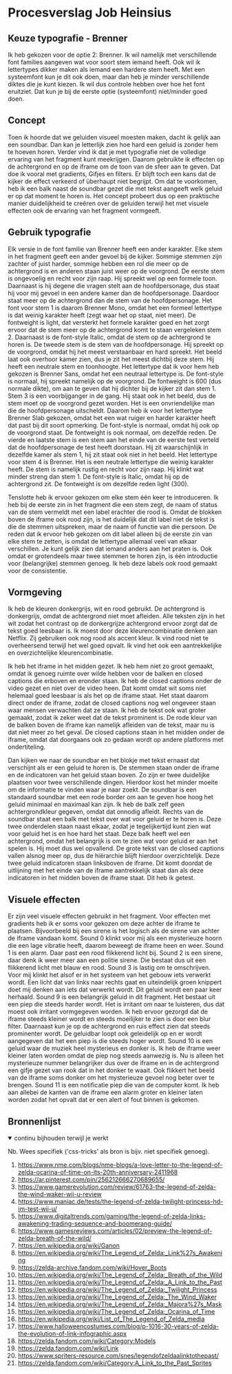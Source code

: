 # Procesverslag Job Heinsius

## Keuze typografie - Brenner
Ik heb gekozen voor de optie 2: Brenner. Ik wil namelijk met verschillende font families aangeven wat voor soort stem iemand heeft. Ook wil ik lettertypes dikker maken als iemand een hardere stem heeft. Met een systeemfont kun je dit ook doen, maar dan heb je minder verschillende diktes die je kunt kiezen. Ik wil dus controle hebben over hoe het font eruitziet. Dat kun je bij de eerste optie (systeemfont) niet/minder goed doen.

## Concept
Toen ik hoorde dat we geluiden visueel moesten maken, dacht ik gelijk aan een soundbar. Dan kan je letterlijk zien hoe hard een geluid is zonder hem te hoeven horen. Verder vind ik dat je met typografie niet de volledige ervaring van het fragment kunt meekrijgen. Daarom gebruikte ik effecten op de achtergrond en op de iframe om de toon van de sfeer aan te geven. Dat doe ik vooral met gradients, Gifjes en filters. Er blijft toch een kans dat de kijker de effect verkeerd of überhaupt niet begrijpt. Om dat te voorkomen, heb ik een balk naast de soundbar gezet die met tekst aangeeft welk geluid er op dat moment te horen is. Het concept probeert dus op een praktische manier duidelijkheid te creëren over de geluiden terwijl het met visuele effecten ook de ervaring van het fragment vormgeeft.

## Gebruik typografie
Elk versie in de font familie van Brenner heeft een ander karakter. Elke stem in het fragment geeft een ander gevoel bij de kijker. Sommige stemmen zijn zachter of juist harder, sommige hebben een rol die meer op de achtergrond is en anderen staan juist weer op de voorgrond. De eerste stem is ongevoelig en recht voor zijn raap. Hij spreekt wel op een formele toon. Daarnaast is hij degene die vragen stelt aan de hoofdpersonage, dus staat hij voor mij gevoel in een andere kamer dan de hoofdpersonage. Daardoor staat meer op de achtergrond dan de stem van de hoofdpersonage. Het font voor stem 1 is daarom Brenner Mono, omdat het een formeel lettertype is dat weinig karakter heeft (zegt waar het op staat, niet meer). De fontweight is light, dat versterkt het formele karakter goed en het zorgt ervoor dat de stem meer op de achtergrond komt te staan vergeleken stem 2.  Daarnaast is de font-style Italic, omdat de stem op de achtergrond te horen is. De tweede stem is de stem van de hoofdpersonage. Hij spreekt op de voorgrond, omdat hij het meest verstaanbaar en hard spreekt. Het beeld laat ook overhoor kamer zien, dus je zit het meest dichtbij deze stem. Hij heeft een neutrale stem en toonhoogte. Het lettertype dat ik voor hem heb gekozen is Brenner Sans, omdat het een neutraal lettertype is. De font-style is normaal, hij spreekt namelijk op de voorgrond. De fontweight is 600 (dus normale dikte), om aan te geven dat hij dichter bij de kijker zit dan stem 1. Stem 3 is een voorbijganger in de gang. Hij staat ook in het beeld, dus de stem moet op de voorgrond gezet worden.  Het is een onvriendelijke man die de hoofdpersonage uitscheldt. Daarom heb ik voor het lettertype Brenner Slab gekozen, omdat het een wat ruiger en harder karakter heeft dat past bij dit soort opmerking. De font-style is normaal, omdat hij ook op de voorgrond staat. De fontweight is ook normaal, om dezelfde reden. De vierde en laatste stem is een stem aan het einde van de eerste test verteld dat de hoofdpersonage de test heeft doorstaan. Hij zit waarschijnlijk in dezelfde kamer als stem 1, hij zit staat ook niet in het beeld. Het lettertype voor stem 4 is Brenner. Het is een neutrale lettertype die weinig karakter heeft. De stem is namelijk rustig en recht voor zijn raap. Hij klinkt wat minder streng dan stem 1. De font-style is Italic, omdat hij op de achtergrond zit. De fontweight is om dezelfde reden light (300). 

Tenslotte heb ik ervoor gekozen om elke stem één keer te introduceren. Ik heb bij de eerste zin in het fragment die een stem zegt, de naam of status van de stem vermeldt met een label erachter die rood is. Omdat de blokken boven de iframe ook rood zijn, is het duidelijk dat dit label niet de tekst is die de stemmen uitspreken, maar de naam of functie van die persoon. De reden dat ik ervoor heb gekozen om dit label alleen bij de eerste zin van elke stem te zetten, is omdat de lettertype allemaal veel van elkaar verschillen. Je kunt gelijk zien dat iemand anders aan het praten is. Ook omdat er grotendeels maar twee stemmen te horen zijn, is één introductie voor (belangrijke) stemmen genoeg. Ik heb deze labels ook rood gemaakt voor de consistentie.

## Vormgeving
Ik heb de kleuren donkergrijs, wit en rood gebruikt. De achtergrond is donkergrijs, omdat de achtergrond niet moet afleiden. Alle teksten zijn in het wit zodat het contrast op de donkergrijze achtergrond ervoor zorgt dat de tekst goed leesbaar is. Ik moest door deze kleurencombinatie denken aan Netflix. Zij gebruiken ook nog rood als accent kleur. Ik vind rood niet te overheersend terwijl het wel goed opvalt. Ik vind het ook een aantrekkelijke en overzichtelijke kleurencombinatie. 

Ik heb het iframe in het midden gezet. Ik heb hem niet zo groot gemaakt, omdat ik genoeg ruimte over wilde hebben voor de balken en closed captions die erboven en eronder staan. Ik heb de closed captions onder de video gezet en niet over de video heen. Dat komt omdat wit soms niet helemaal goed leesbaar is als het op de iframe staat. Het staat daarom direct onder de iframe, zodat de closed captions nog wel ongeveer staan waar mensen verwachten dat ze staan. Ik heb de tekst ook wat groter gemaakt, zodat ik zeker weet dat de tekst prominent is. De rode kleur van de balken boven de iframe kan namelijk afleiden van de tekst, maar nu is dat niet meer zo het geval. De closed captions staan in het midden onder de iframe, omdat dat doorgaans ook zo gedaan wordt op andere platforms met ondertiteling. 

Dan kijken we naar de soundbar en het blokje met tekst ernaast dat verschijnt als er een geluid te horen is. De stemmen staan onder de iframe en de indicatoren van het geluid staan boven. Zo zijn er twee duidelijke plaatsen voor twee verschillende dingen. Hierdoor kost het minder moeite om de informatie te vinden waar je naar zoekt. De soundbar is een standaard soundbar met een rode border om aan te geven hoe hoog het geluid minimaal en  maximaal kan zijn. Ik heb de balk zelf geen achtergrondkleur gegeven, omdat dat onnodig afleidt. Rechts van de soundbar staat een balk met tekst over wat voor geluid er te horen is. Deze twee onderdelen staan naast elkaar, zodat je tegelijkertijd kunt zien wat voor geluid het is en hoe hard het staat. Deze balk heeft wel een achtergrond, omdat het belangrijk is om te zien wat voor geluid er aan het spelen is. Hij moet dus wel opvallend. De grote tekst van de closed captions vallen alsnog meer op, dus de hiërarchie blijft hierdoor overzichtelijk. Deze twee geluid indicatoren staan linksboven de iframe. Dit komt doordat de uitlijning met het einde van de iframe aantrekkelijk staat dan als deze indicatoren in het midden boven de iframe staat. Dit heb ik getest.

## Visuele effecten
Er zijn veel visuele effecten gebruikt in het fragment. Voor effecten met gradients heb ik er soms voor gekozen om deze achter de iframe te plaatsen. Bijvoorbeeld bij een sirene is het logisch als de sirene van achter de iframe vandaan komt. Sound 0 klinkt voor mij als een mysterieuze hoorn die een lage vibratie heeft, daarom beweegt de iframe heen en weer. Sound 1 is een alarm. Daar past een rood flikkerend licht bij. Sound 2 is een sirene, daar denk ik weer meer aan een politie sirene. Die bestaat dus uit een flikkerend licht met blauw en rood. Sound 3 is lastig om te omschrijven. Voor mij klinkt het alsof er in het systeem van het gebouw iets verwerkt wordt. Een licht dat van links naar rechts gaat en uiteindelijk groen knippert doet mij denken aan iets dat verwerkt wordt. Dit geluid wordt een paar keer herhaald. Sound 9 is een belangrijk geluid in dit fragment. Het bestaat uit een piep die steeds harder wordt. Het is irritant om naar te luisteren, dus dat moest ook irritant vormgegeven worden. Ik heb ervoor gezorgd dat de iframe steeds kleiner wordt en steeds moeilijker te zien is door een blur filter. Daarnaast kun je op de achtergrond en ruis effect zien dat steeds prominenter wordt. De geluidbar loopt ook geleidelijk op en er wordt aangegeven dat het een piep is die steeds hoger wordt. Sound 10 is een geluid waar de muziek heel mysterieus en donker is. Ik heb de iframe weer kleiner laten worden omdat de piep nog steeds aanwezig is. Nu is alleen het mysterieuze nummer belangrijker dus over de iframe en in de achtergrond een gifje gezet van rook dat in het donker te waait. Ook flikkert het beeld van de iframe soms donker om het mysterieuze gevoel nog beter over te brengen. Sound 11 is een notificatie piep die van de computer komt. Ik heb aan allebei de kanten van de iframe een alarm groter en kleiner laten worden zodat het opvalt dat er een alert of fout binnen is gekomen.







## Bronnenlijst

<details open>
<summary>continu bijhouden terwijl je werkt</summary>

Nb. Wees specifiek ('css-tricks' als bron is bijv. niet specifiek genoeg).

1. https://www.nme.com/blogs/nme-blogs/a-love-letter-to-the-legend-of-zelda-ocarina-of-time-on-its-20th-anniversary-2411968
2. https://ar.pinterest.com/pin/256212666270689655/
3. https://www.gamerevolution.com/review/61763-the-legend-of-zelda-the-wind-waker-wii-u-review
4. https://www.maniac.de/tests/the-legend-of-zelda-twilight-princess-hd-im-test-wii-u/
5. https://www.digitaltrends.com/gaming/the-legend-of-zelda-links-awakening-trading-sequence-and-boomerang-guide/
6. https://www.gamesreviews.com/articles/02/preview-the-legend-of-zelda-breath-of-the-wild/
7. https://en.wikipedia.org/wiki/Ganon
8. https://en.wikipedia.org/wiki/The_Legend_of_Zelda:_Link%27s_Awakening
9. https://zelda-archive.fandom.com/wiki/Hover_Boots
10. https://en.wikipedia.org/wiki/The_Legend_of_Zelda:_Breath_of_the_Wild
11. https://en.wikipedia.org/wiki/The_Legend_of_Zelda:_A_Link_to_the_Past
12. https://en.wikipedia.org/wiki/The_Legend_of_Zelda:_Twilight_Princess
13. https://en.wikipedia.org/wiki/The_Legend_of_Zelda:_The_Wind_Waker
14. https://en.wikipedia.org/wiki/The_Legend_of_Zelda:_Majora%27s_Mask
15. https://en.wikipedia.org/wiki/The_Legend_of_Zelda:_Ocarina_of_Time
16. https://en.wikipedia.org/wiki/List_of_The_Legend_of_Zelda_media
17. https://www.halloweencostumes.com/blog/p-1016-30-years-of-zelda-the-evolution-of-link-infographic.aspx
18. https://zelda.fandom.com/wiki/Category:Models
19. https://zelda.fandom.com/wiki/Link
20. https://www.spriters-resource.com/snes/legendofzeldaalinktothepast/
21. https://zelda.fandom.com/wiki/Category:A_Link_to_the_Past_Sprites

</details>